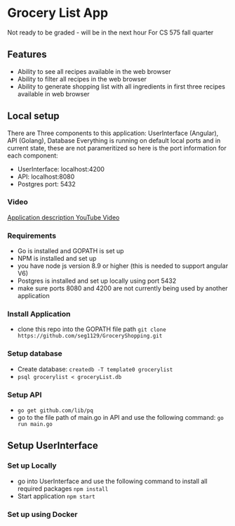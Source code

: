 # Grocery List App
Not ready to be graded - will be in the next hour
For CS 575 fall quarter

## Features
  * Ability to see all recipes available in the web browser
  * Ability to filter all recipes in the web browser
  * Ability to generate shopping list with all ingredients in first three recipes available in web browser

## Local setup
There are Three components to this application: UserInterface (Angular), API (Golang), Database
Everything is running on default local ports and in current state, these are not parameritized so here is the port information for each component:
  * UserInterface: localhost:4200
  * API: localhost:8080
  * Postgres port: 5432

### Video
[Application description YouTube Video](https://youtu.be/hO-WqYBmL8Y)
### Requirements
  * Go is installed and GOPATH is set up
  * NPM is installed and set up
  * you have node js version 8.9 or higher (this is needed to support angular V6)
  * Postgres is installed and set up locally using port 5432
  * make sure ports 8080 and 4200 are not currently being used by another application

### Install Application
  * clone this repo into the GOPATH file path `git clone https://github.com/seg1129/GroceryShopping.git`


### Setup database
  * Create database: `createdb -T template0 grocerylist`
  * `psql grocerylist < groceryList.db`

### Setup API
  * `go get github.com/lib/pq`
  * go to the file path of main.go in API and use the following command: `go run main.go`

## Setup UserInterface
### Set up Locally
  * go into UserInterface and use the following command to install all required packages `npm install`
  * Start application `npm start`

### Set up using Docker
